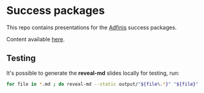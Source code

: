 # Success packages

This repo contains presentations for the [Adfinis](https://adfinis.com/) success packages.

Content available [here](https://adfinis.github.io/success-packages/index/#/).

## Testing

It's possible to generate the **reveal-md** slides locally for testing, run:
``` sh
for file in *.md ; do reveal-md --static output/"${file%.*}" "${file}" ; done
```
